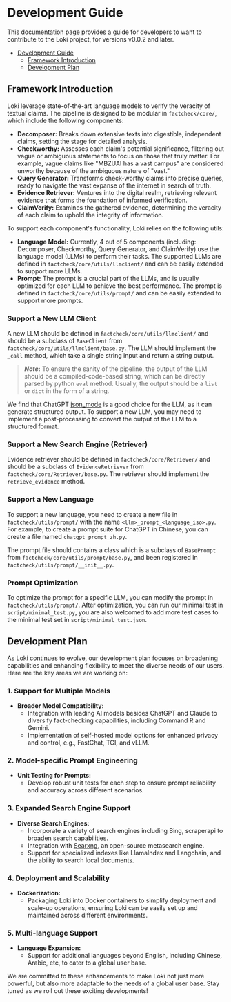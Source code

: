 # Development Guide

This documentation page provides a guide for developers to want to contribute to the Loki project, for versions v0.0.2 and later.

- [Development Guide](#development-guide)
  - [Framework Introduction](#framework-introduction)
  - [Development Plan](#development-plan)


## Framework Introduction

Loki leverage state-of-the-art language models to verify the veracity of textual claims. The pipeline is designed to be modular in `factcheck/core/`, which include the following components:

- **Decomposer:** Breaks down extensive texts into digestible, independent claims, setting the stage for detailed analysis.
- **Checkworthy:** Assesses each claim's potential significance, filtering out vague or ambiguous statements to focus on those that truly matter. For example, vague claims like "MBZUAI has a vast campus" are considered unworthy because of the ambiguous nature of "vast."
- **Query Generator:** Transforms check-worthy claims into precise queries, ready to navigate the vast expanse of the internet in search of truth.
- **Evidence Retriever:** Ventures into the digital realm, retrieving relevant evidence that forms the foundation of informed verification.
- **ClaimVerify:** Examines the gathered evidence, determining the veracity of each claim to uphold the integrity of information.

To support each component's functionality, Loki relies on the following utils:
- **Language Model:** Currently, 4 out of 5 components (including: Decomposer, Checkworthy, Query Generator, and  ClaimVerify) use the language model (LLMs) to perform their tasks. The supported LLMs are defined in `factcheck/core/utils/llmclient/` and can be easily extended to support more LLMs.
- **Prompt:** The prompt is a crucial part of the LLMs, and is usually optimized for each LLM to achieve the best performance. The prompt is defined in `factcheck/core/utils/prompt/` and can be easily extended to support more prompts.

### Support a New LLM Client

A new LLM should be defined in `factcheck/core/utils/llmclient/` and should be a subclass of `BaseClient` from `factcheck/core/utils/llmclient/base.py`. The LLM should implement the `_call` method, which take a single string input and return a string output.

> **_Note_:**
> To ensure the sanity of the pipeline, the output of the LLM should be a compiled-code-based string, which can be directly parsed by python `eval` method. Usually, the output should be a `list` or `dict` in the form of a string.

We find that ChatGPT [json_mode](https://platform.openai.com/docs/guides/text-generation/json-mode) is a good choice for the LLM, as it can generate structured output.
To support a new LLM, you may need to implement a post-processing to convert the output of the LLM to a structured format.

### Support a New Search Engine (Retriever)

Evidence retriever should be defined in `factcheck/core/Retriever/` and should be a subclass of `EvidenceRetriever` from `factcheck/core/Retriever/base.py`. The retriever should implement the `retrieve_evidence` method.

### Support a New Language

To support a new language, you need to create a new file in `factcheck/utils/prompt/` with the name `<llm>_prompt_<language_iso>.py`. For example, to create a prompt suite for ChatGPT in Chinese, you can create a file named `chatgpt_prompt_zh.py`.

The prompt file should contains a class which is a subclass of `BasePrompt` from `factcheck/core/utils/prompt/base.py`, and been registered in `factcheck/utils/prompt/__init__.py`.


### Prompt Optimization

To optimize the prompt for a specific LLM, you can modify the prompt in `factcheck/utils/prompt/`. After optimization, you can run our minimal test in `script/minimal_test.py`, you are also welcomed to add more test cases to the minimal test set in `script/minimal_test.json`.



## Development Plan

As Loki continues to evolve, our development plan focuses on broadening capabilities and enhancing flexibility to meet the diverse needs of our users. Here are the key areas we are working on:

### 1. Support for Multiple Models
- **Broader Model Compatibility:**
  - Integration with leading AI models besides ChatGPT and Claude to diversify fact-checking capabilities, including Command R and Gemini.
  - Implementation of self-hosted model options for enhanced privacy and control, e.g., FastChat, TGI, and vLLM.

### 2. Model-specific Prompt Engineering
- **Unit Testing for Prompts:**
  - Develop robust unit tests for each step to ensure prompt reliability and accuracy across different scenarios.

### 3. Expanded Search Engine Support
- **Diverse Search Engines:**
  - Incorporate a variety of search engines including Bing, scraperapi to broaden search capabilities.
  - Integration with [Searxng](https://github.com/searxng/searxng), an open-source metasearch engine.
  - Support for specialized indexes like LlamaIndex and Langchain, and the ability to search local documents.

### 4. Deployment and Scalability
- **Dockerization:**
  - Packaging Loki into Docker containers to simplify deployment and scale-up operations, ensuring Loki can be easily set up and maintained across different environments.

### 5. Multi-language Support
- **Language Expansion:**
  - Support for additional languages beyond English, including Chinese, Arabic, etc, to cater to a global user base.


We are committed to these enhancements to make Loki not just more powerful, but also more adaptable to the needs of a global user base. Stay tuned as we roll out these exciting developments!

